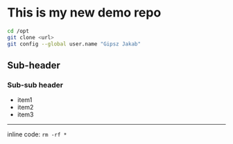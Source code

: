 # This is my new demo repo

```bash
cd /opt
git clone <url>
git config --global user.name "Gipsz Jakab"
```

## Sub-header
### Sub-sub header
- item1
- item2
- item3

---

inline code: `rm -rf *`
